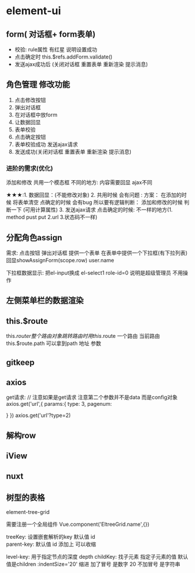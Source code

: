# element-ui

## form( 对话框+ form表单)

<el-form ref="addForm" :model="addForm" lable-width="180px" :rules="rules">
    <el-form-item lable="角色名称" props="">
        <el-input v-model="addForm.username"></el-input>
    </el-form-item>
</el-form>

* 校验: rule属性   有红星  说明设置成功
* 点击确定时  this.$refs.addForm.validate()
* 发送ajax成功后   (关闭对话框 重置表单   重新渲染  提示消息)

## 角色管理 修改功能

1. 点击修改按钮
2. 弹出对话框
3. 在对话框中放form
4. 让数据回显
5. 表单校验
6. 点击确定按钮
7. 表单校验成功 发送ajax请求
8. 发送成功(关闭对话框 重置表单   重新渲染  提示消息)

### 进阶的需求(优化)

添加和修改 共用一个模态框 
不同的地方: 内容需要回显  ajax不同

★★★:1. 数据回显：(不能修改对象)
      2. 共用时候 会有问题 :  方案：  在添加的时候  将表单清空
点确定的时候  会有bug
所以要有逻辑判断：
添加和修改的时候 判断一下 (可用计算属性)
      3. 发送ajax请求
   点击确定的时候:   不一样的地方(1. method  pust put   2.url 3.状态码不一样)


## 分配角色assign

需求:
点击按钮
弹出对话框
提供一个表单
在表单中提供一个下拉框(有下拉列表)
回显showAssignForm(scope.row) user.name

下拉框数据显示:
把el-input换成 el-select1
<el-select>
  <el-option :value="item.id" >
  </el-option>
</el-select>
 role-id=0  说明是超级管理员 不用操作 

## 左侧菜单栏的数据渲染

## this.$route

this.$router 整个路由对象  跳转路由时用
this.$route  一个路由  当前路由
this.$route.path
可以拿到path  地址  参数

## gitkeep

## axios

get请求:
// 注意如果是get请求  注意第二个参数并不是data  而是config对象
axios.get('url',{
  params:{
     type: 3,
     pagenum:

  }
})
axios.get('url'?type=2)

## 解构row

<template slot-scope="{row}">

   {{ row.cat_deleted ? '是' : '否'}}

</template>

## iView

## nuxt

## 树型的表格

element-tree-grid

需要注册一个全局组件
Vue.component('EltreeGrid.name',{})

treeKey: 设置嵌套解析的key  默认值  id  
parent-key: 默认值  id  添加上 可以收缩

level-key: 用于指定节点的深度  depth
childKey: 找子元素 指定子元素的值  默认值是children
:indentSize='20'  缩进  加了冒号 是数字  20
不加冒号  是字符串


 
